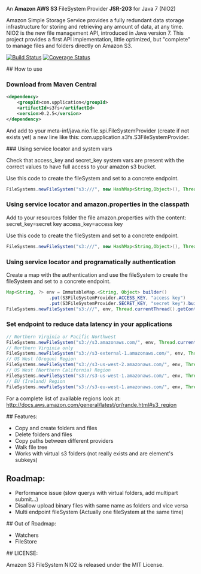 An **Amazon AWS S3** FileSystem Provider **JSR-203** for Java 7 (NIO2)

Amazon Simple Storage Service provides a fully redundant data storage infrastructure for storing and retrieving any amount of data, at any time.
NIO2 is the new file management API, introduced in Java version 7. 
This project provides a first API implementation, little optimized, but "complete" to manage files and folders directly on Amazon S3.

[![Build Status](https://travis-ci.org/Upplication/Amazon-S3-FileSystem-NIO2.png)](https://travis-ci.org/Upplication/Amazon-S3-FileSystem-NIO2) [![Coverage Status](https://coveralls.io/repos/Upplication/Amazon-S3-FileSystem-NIO2/badge.png?branch=master)](https://coveralls.io/r/Upplication/Amazon-S3-FileSystem-NIO2?branch=master)

## How to use

### Download from Maven Central

```XML
<dependency>
	<groupId>com.upplication</groupId>
	<artifactId>s3fs</artifactId>
	<version>0.2.5</version>
</dependency>
```

And add to your meta-inf/java.nio.file.spi.FileSystemProvider (create if not exists yet) a new line like this: com.upplication.s3fs.S3FileSystemProvider.

### Using service locator and system vars

Check that access_key and secret_key system vars are present with the correct values to have full access to your amazon s3 bucket.

Use this code to create the fileSystem and set to a concrete endpoint.

```java
FileSystems.newFileSystem("s3:///", new HashMap<String,Object>(), Thread.currentThread().getContextClassLoader());
```

### Using service locator and amazon.properties in the classpath

Add to your resources folder the file amazon.properties with the content:
secret_key=secret key
access_key=access key

Use this code to create the fileSystem and set to a concrete endpoint.

```java
FileSystems.newFileSystem("s3:///", new HashMap<String,Object>(), Thread.currentThread().getContextClassLoader());
```

### Using service locator and programatically authentication

Create a map with the authentication and use the fileSystem to create the fileSystem and set to a concrete endpoint.

```java
Map<String, ?> env = ImmutableMap.<String, Object> builder()
				.put(S3FileSystemProvider.ACCESS_KEY, "access key")
				.put(S3FileSystemProvider.SECRET_KEY, "secret key").build()
FileSystems.newFileSystem("s3:///", env, Thread.currentThread().getContextClassLoader());
```

### Set endpoint to reduce data latency in your applications

```java
// Northern Virginia or Pacific Northwest
FileSystems.newFileSystem("s3://s3.amazonaws.com/", env, Thread.currentThread().getContextClassLoader());
// Northern Virginia only
FileSystems.newFileSystem("s3://s3-external-1.amazonaws.com/", env, Thread.currentThread().getContextClassLoader());
// US West (Oregon) Region
FileSystems.newFileSystem("s3://s3-us-west-2.amazonaws.com/", env, Thread.currentThread().getContextClassLoader());
// US West (Northern California) Region
FileSystems.newFileSystem("s3://s3-us-west-1.amazonaws.com/", env, Thread.currentThread().getContextClassLoader());
// EU (Ireland) Region
FileSystems.newFileSystem("s3://s3-eu-west-1.amazonaws.com/", env, Thread.currentThread().getContextClassLoader());
```

For a complete list of available regions look at: http://docs.aws.amazon.com/general/latest/gr/rande.html#s3_region

## Features:

* Copy and create folders and files
* Delete folders and files
* Copy paths between different providers
* Walk file tree
* Works with virtual s3 folders (not really exists and are element's subkeys)

## Roadmap:

* Performance issue (slow querys with virtual folders, add multipart submit...)
* Disallow upload binary files with same name as folders and vice versa
* Multi endpoint fileSystem (Actually one fileSystem at the same time)

## Out of Roadmap:

* Watchers
* FileStore

## LICENSE:

Amazon S3 FileSystem NIO2 is released under the MIT License.
